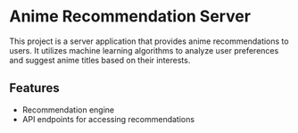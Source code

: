 # Anime Recommendation Server

This project is a server application that provides anime recommendations to users. It utilizes machine learning algorithms to analyze user preferences and suggest anime titles based on their interests.

## Features

- Recommendation engine
- API endpoints for accessing recommendations


